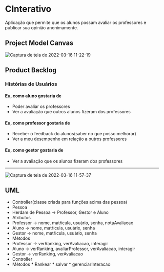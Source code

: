 # CInterativo
Aplicação que permite que os alunos possam avaliar  os professores e publicar sua opinião anonimamente.

## Project Model Canvas
![Captura de tela de 2022-03-16 11-22-19](https://user-images.githubusercontent.com/64909008/158611801-ef1bf08a-6df8-403d-a471-5906d28eb428.png)

## Product Backlog
### Histórias de Usuários
#### Eu, como aluno gostaria de
*   Poder avaliar os professores
*   Ver a avaliação que outros alunos fizeram dos professores

#### Eu, como professor gostaria de
*   Receber o feedback do alunos(saber no que posso melhorar)
*   Ver a meu desempenho em relação a outros professores

#### Eu, como gestor gostaria de
*   Ver a avaliação que os alunos fizeram dos professores
-----------------------------------------------------------------
![Captura de tela de 2022-03-16 11-57-37](https://user-images.githubusercontent.com/64909008/158619813-9f884dba-e3ac-4408-8a33-fab7d2407a0c.png)

## UML
*   Controller(classe criada para funções acima das pessoa)
*   Pessoa
*   Herdam de Pessoa -> Professor, Gestor e Aluno
*   Atributos
  *   Professor -> nome, matŕicula, usuário, senha, notaAvaliacao
  *   Aluno -> nome, matŕicula, usuário, senha 
  *   Gestor -> nome, matŕicula, usuário, senha
*   Métodos
  *   Professor -> verRanking, verAvaliacao, interagir
  *   Aluno -> verRanking, avaliarProfessor, verAvaliacao, interagir
  *   Gestor -> verRanking, verAvaliacao    
*   Controller
  *   Métodos
    *   Rankear
    *   salvar
    *   gerenciarInteracao
